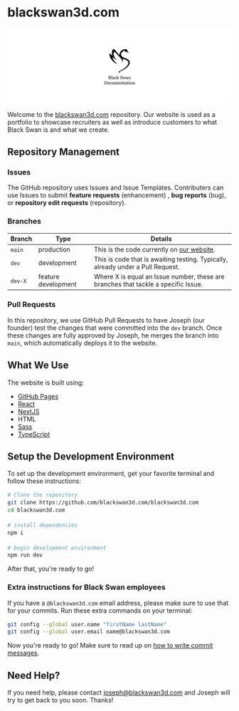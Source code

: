 # blackswan3d.com

![Black Swan Docs header](/.github/docs_header.png)

Welcome to the [blackswan3d.com](https://blackswan3d.com) repository. Our website is used as a portfolio to showcase recruiters as well as introduce customers to what Black Swan is and what we create.

## Repository Management

### Issues

The GitHub repository uses Issues and Issue Templates. Contributers can use Issues to submit **feature requests** (enhancement) , **bug reports** (bug), or **repository edit requests** (repository).

### Branches

|Branch|Type|Details|
|---|---|---|
|`main`|production|This is the code currently on [our website](https://blackswan3d.com/).|
|`dev`|development|This is code that is awaiting testing. Typically, already under a Pull Request.|
|`dev-X`|feature development|Where X is equal an Issue number, these are branches that tackle a specific Issue.|

### Pull Requests

In this repository, we use GitHub Pull Requests to have Joseph (our founder) test the changes that were committed into the `dev` branch. Once these changes are fully approved by Joseph, he merges the branch into `main`, which automatically deploys it to the website.

## What We Use

The website is built using:

- [GitHub Pages](https://pages.github.com/)
- [React](https://react.dev)
- [NextJS](https://nextjs.org)
- HTML
- [Sass](https://sass-lang.com)
- [TypeScript](https://www.typescriptlang.org)

## Setup the Development Environment

To set up the development environment, get your favorite terminal and follow these instructions:

```bash
# Clone the repository
git clone https://github.com/blackswan3d.com/blackswan3d.com
cd blackswan3d.com

# install dependencies
npm i

# begin development environment
npm run dev
```

After that, you're ready to go!

### Extra instructions for Black Swan employees

If you have a `@blackswan3d.com` email address, please make sure to use that for your commits. Run these extra commands on your terminal:

```bash
git config --global user.name "firstName lastName"
git config --global user.email name@blackswan3d.com
```

Now you're ready to go! Make sure to read up on [how to write commit messages](https://www.freecodecamp.org/news/how-to-write-commit-messages-maintainers-will-like/).

## Need Help?

If you need help, please contact [joseph@blackswan3d.com](mailto:joseph@blackswan3d.com) and Joseph will try to get back to you soon. Thanks!
